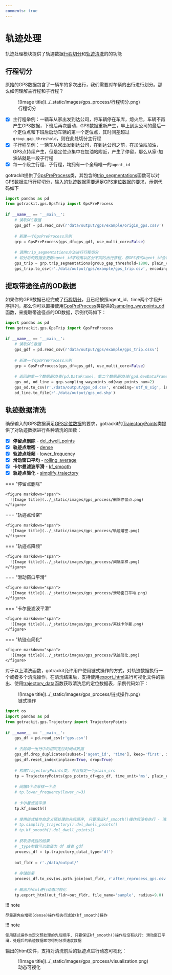 ```yaml
---
comments: true
---
```



# 轨迹处理

[行程切分]: #trip_segmentations
[轨迹清洗]: #gps_clean
[GPS定位数据]: ./数据要求.md#gps
[GpsPreProcess]: ../Func&API/GpsPreProcess.md#init
[trip_segmentations]: ../Func&API/GpsPreProcess.md#trip_segmentations
[sampling_waypoints_od]: ../Func&API/GpsPreProcess.md#sampling_waypoints_od
[TrajectoryPoints]: ../Func&API/Trajectory.md#init
[dense]: ../Func&API/Trajectory.md#dense
[lower_frequency]: ../Func&API/Trajectory.md#lower_frequency
[kf_smooth]: ../Func&API/Trajectory.md#kf_smooth
[rolling_average]: ../Func&API/Trajectory.md#rolling_average
[del_dwell_points]: ../Func&API/Trajectory.md#del_dwell_points
[simplify_trajectory]: ../Func&API/Trajectory.md#simplify_trajectory
[trajectory_data]: ../Func&API/Trajectory.md#trajectory_data
[export_html]: ../Func&API/Trajectory.md#export_html

轨迹处理模块提供了轨迹数据[行程切分]和[轨迹清洗]的的功能

## 行程切分
<a id="trip_segmentations"></a>

原始的GPS数据包含了一辆车的多次出行，我们需要对车辆的出行进行划分。那么如何理解主行程和子行程？

<figure markdown="span">
  ![Image title](../_static/images/gps_process/行程切分.png)
  <figcaption>行程切分</figcaption>
</figure>

- [x] 主行程举例：一辆车从家出发到达公司，将车辆停在车库，熄火后，车辆不再产生GPS数据，下班后再次启动，GPS数据重新产生，早上到达公司的最后一个定位点和下班后启动车辆的第一个定位点，其时间差超过`group_gap_threshold`，则在此处切分主行程
- [x] 子行程举例：一辆车从家出发到达公司，在到达公司之前，在加油站加油，GPS点持续产生，但是定位点集中在加油站附近，产生了停留，那么从家-加油站就是一段子行程
- [x] 每一个段主行程、子行程，均拥有一个全局唯一的`agent_id`

gotrackit提供了[GpsPreProcess]类，其包含的[trip_segmentations]函数可以对GPS数据进行行程切分，输入的轨迹数据需要满足[GPS定位数据]的要求，示例代码如下

```python
import pandas as pd
from gotrackit.gps.GpsTrip import GpsPreProcess

if __name__ == '__main__':
    # 读取GPS数据
    gps_gdf = pd.read_csv(r'data/output/gps/example/origin_gps.cssv')

    # 新建一个GpsPreProcess示例
    grp = GpsPreProcess(gps_df=gps_gdf, use_multi_core=False)

    # 调用trip_segmentations方法进行行程切分
    # 切分后的数据会更新agent_id字段用以区分不同的出行旅程，原GPS表的agent_id会存储在origin_agent_id字段中
    gps_trip = grp.trip_segmentations(group_gap_threshold=1800, plain_crs='EPSG:32650', min_distance_threshold=10.0)
    gps_trip.to_csv(r'./data/output/gps/example/gps_trip.csv', encoding='utf_8_sig', index=False)
```

## 提取带途径点的OD数据

如果你的GPS数据已经完成了[行程切分]，且已经按照agent_id、time两个字段升序排列，那么你可以直接使用[GpsPreProcess]类提供的[sampling_waypoints_od]函数，来提取带途径点的OD数据，示例代码如下：

```python
import pandas as pd
from gotrackit.gps.GpsTrip import GpsPreProcess

if __name__ == '__main__':
    # 读取GPS数据
    gps_gdf = pd.read_csv(r'data/output/gps/example/gps_trip.cssv')

    # 新建一个GpsPreProcess示例
    grp = GpsPreProcess(gps_df=gps_gdf, use_multi_core=False)

    # 返回的第一个数据是OD表(pd.DataFrame)，第二个数据是OD线(gpd.GeoDataFrame)
    gps_od, od_line = grp.sampling_waypoints_od(way_points_num=2)
    gps_od.to_csv(r'./data/output/gps_od.csv', encoding='utf_8_sig', index=False)
    od_line.to_file(r'./data/output/gps_od.shp')
```

## 轨迹数据清洗
<a id="gps_clean"></a>
确保输入的GPS数据满足[GPS定位数据]的要求，gotrackit的[TrajectoryPoints]类提供了对轨迹数据进行各种清洗的函数：

- [x] **停留点删除** - [del_dwell_points]
- [x] **轨迹点增密** - [dense]
- [x] **轨迹点降频** - [lower_frequency]
- [x] **滑动窗口平均** - [rolling_average]
- [x] **卡尔曼滤波平滑** - [kf_smooth]
- [x] **轨迹点简化** - [simplify_trajectory]

=== "停留点删除"
    
    <figure markdown="span">
      ![Image title](../_static/images/gps_process/删除停留点.png)
    </figure>

=== "轨迹点增密"
    
    <figure markdown="span">
      ![Image title](../_static/images/gps_process/轨迹增密.png)
    </figure>

=== "轨迹点降频"
    
    <figure markdown="span">
      ![Image title](../_static/images/gps_process/间隔采样.png)
    </figure>

=== "滑动窗口平滑"
    
    <figure markdown="span">
      ![Image title](../_static/images/gps_process/滑动窗口平均.png)
    </figure>

=== "卡尔曼滤波平滑"
    
    <figure markdown="span">
      ![Image title](../_static/images/gps_process/离线卡尔曼.png)
    </figure>

=== "轨迹点简化"
    
    <figure markdown="span">
      ![Image title](../_static/images/gps_process/轨迹简化.png)
    </figure>


对于以上清洗函数，gotrackit允许用户使用链式操作的方式，对轨迹数据执行一个或者多个清洗操作，在清洗结束后，支持使用[export_html]进行可视化文件的输出、使用[trajectory_data]函数获取清洗后的定位数据表，示例代码如下：

<figure markdown="span">
  ![Image title](../_static/images/gps_process/链式操作.png)
  <figcaption>链式操作</figcaption>
</figure>

```python
import os
import pandas as pd
from gotrackit.gps.Trajectory import TrajectoryPoints

if __name__ == '__main__':
    gps_df = pd.read_csv(r'gps.csv')

    # 去除同一出行中的相同定位时间点数据
    gps_df.drop_duplicates(subset=['agent_id', 'time'], keep='first', inplace=True)
    gps_df.reset_index(inplace=True, drop=True)

    # 构建TrajectoryPoints类, 并且指定一个plain_crs
    tp = TrajectoryPoints(gps_points_df=gps_df, time_unit='ms', plain_crs='EPSG:32649')

    # 间隔3个点采样一个点
    # tp.lower_frequency(lower_n=3)

    # 卡尔曼滤波平滑
    tp.kf_smooth()

    # 使用链式操作自定义预处理的先后顺序, 只要保证kf_smooth()操作后没有执行 - 滑动窗口平滑、增密，处理后的轨迹数据即可得到分项速度数据
    # tp.simplify_trajectory().del_dwell_points()
    # tp.kf_smooth().del_dwell_points()

    # 获取清洗后的结果
    # _type参数可以取值为 df 或者 gdf
    process_df = tp.trajectory_data(_type='df')

    out_fldr = r'./data/output/'

    # 存储结果
    process_df.to_csv(os.path.join(out_fldr, r'after_reprocess_gps.csv'), encoding='utf_8_sig', index=False)

    # 输出为html进行动态可视化
    tp.export_html(out_fldr=out_fldr, file_name='sample', radius=9.0)
```

!!! note

    尽量避免在增密(dense)操作后执行滤波(kf_smooth)操作


!!! note

    使用链式操作自定义预处理的先后顺序, 只要保证kf_smooth()操作后没有执行: 滑动窗口平滑，处理后的轨迹数据即可得到分项速度数据


输出的html文件，支持对清洗前后的轨迹点进行动态可视化：

<figure markdown="span">
  ![Image title](../_static/images/gps_process/visualization.png)
  <figcaption>动态可视化</figcaption>
</figure>
